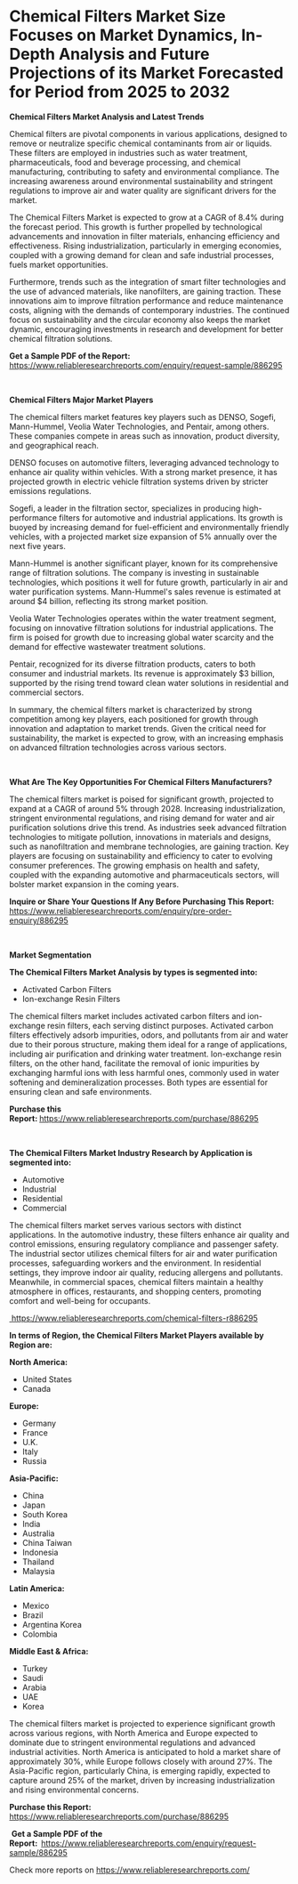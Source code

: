 <p><h1>Chemical Filters Market Size Focuses on Market Dynamics, In-Depth Analysis and Future Projections of its Market Forecasted for Period from 2025 to 2032</h1></p><p><strong>Chemical Filters Market Analysis and Latest Trends</strong></p>
<p><p>Chemical filters are pivotal components in various applications, designed to remove or neutralize specific chemical contaminants from air or liquids. These filters are employed in industries such as water treatment, pharmaceuticals, food and beverage processing, and chemical manufacturing, contributing to safety and environmental compliance. The increasing awareness around environmental sustainability and stringent regulations to improve air and water quality are significant drivers for the market.</p><p>The Chemical Filters Market is expected to grow at a CAGR of 8.4% during the forecast period. This growth is further propelled by technological advancements and innovation in filter materials, enhancing efficiency and effectiveness. Rising industrialization, particularly in emerging economies, coupled with a growing demand for clean and safe industrial processes, fuels market opportunities. </p><p>Furthermore, trends such as the integration of smart filter technologies and the use of advanced materials, like nanofilters, are gaining traction. These innovations aim to improve filtration performance and reduce maintenance costs, aligning with the demands of contemporary industries. The continued focus on sustainability and the circular economy also keeps the market dynamic, encouraging investments in research and development for better chemical filtration solutions.</p></p>
<p><strong>Get a Sample PDF of the Report:&nbsp;</strong> <a href="https://www.reliableresearchreports.com/enquiry/request-sample/886295?utm_campaign=2463&utm_medium=2&utm_source=Github&utm_content=ia&utm_term=21022025&utm_id=chemical-filters">https://www.reliableresearchreports.com/enquiry/request-sample/886295</a></p>
<p>&nbsp;</p>
<p><strong>Chemical Filters Major Market Players</strong></p>
<p><p>The chemical filters market features key players such as DENSO, Sogefi, Mann-Hummel, Veolia Water Technologies, and Pentair, among others. These companies compete in areas such as innovation, product diversity, and geographical reach.</p><p>DENSO focuses on automotive filters, leveraging advanced technology to enhance air quality within vehicles. With a strong market presence, it has projected growth in electric vehicle filtration systems driven by stricter emissions regulations.</p><p>Sogefi, a leader in the filtration sector, specializes in producing high-performance filters for automotive and industrial applications. Its growth is buoyed by increasing demand for fuel-efficient and environmentally friendly vehicles, with a projected market size expansion of 5% annually over the next five years.</p><p>Mann-Hummel is another significant player, known for its comprehensive range of filtration solutions. The company is investing in sustainable technologies, which positions it well for future growth, particularly in air and water purification systems. Mann-Hummel's sales revenue is estimated at around $4 billion, reflecting its strong market position.</p><p>Veolia Water Technologies operates within the water treatment segment, focusing on innovative filtration solutions for industrial applications. The firm is poised for growth due to increasing global water scarcity and the demand for effective wastewater treatment solutions.</p><p>Pentair, recognized for its diverse filtration products, caters to both consumer and industrial markets. Its revenue is approximately $3 billion, supported by the rising trend toward clean water solutions in residential and commercial sectors.</p><p>In summary, the chemical filters market is characterized by strong competition among key players, each positioned for growth through innovation and adaptation to market trends. Given the critical need for sustainability, the market is expected to grow, with an increasing emphasis on advanced filtration technologies across various sectors.</p></p>
<p>&nbsp;</p>
<p><strong>What Are The Key Opportunities For Chemical Filters Manufacturers?</strong></p>
<p><p>The chemical filters market is poised for significant growth, projected to expand at a CAGR of around 5% through 2028. Increasing industrialization, stringent environmental regulations, and rising demand for water and air purification solutions drive this trend. As industries seek advanced filtration technologies to mitigate pollution, innovations in materials and designs, such as nanofiltration and membrane technologies, are gaining traction. Key players are focusing on sustainability and efficiency to cater to evolving consumer preferences. The growing emphasis on health and safety, coupled with the expanding automotive and pharmaceuticals sectors, will bolster market expansion in the coming years.</p></p>
<p><strong>Inquire or Share Your Questions If Any Before Purchasing This Report:</strong> <a href="https://www.reliableresearchreports.com/enquiry/pre-order-enquiry/886295?utm_campaign=2463&utm_medium=2&utm_source=Github&utm_content=ia&utm_term=21022025&utm_id=chemical-filters">https://www.reliableresearchreports.com/enquiry/pre-order-enquiry/886295</a></p>
<p>&nbsp;</p>
<p><strong>Market Segmentation</strong></p>
<p><strong>The Chemical Filters Market Analysis by types is segmented into:</strong></p>
<p><ul><li>Activated Carbon Filters</li><li>Ion-exchange Resin Filters</li></ul></p>
<p><p>The chemical filters market includes activated carbon filters and ion-exchange resin filters, each serving distinct purposes. Activated carbon filters effectively adsorb impurities, odors, and pollutants from air and water due to their porous structure, making them ideal for a range of applications, including air purification and drinking water treatment. Ion-exchange resin filters, on the other hand, facilitate the removal of ionic impurities by exchanging harmful ions with less harmful ones, commonly used in water softening and demineralization processes. Both types are essential for ensuring clean and safe environments.</p></p>
<p><strong>Purchase this Report:&nbsp;</strong><a href="https://www.reliableresearchreports.com/purchase/886295?utm_campaign=2463&utm_medium=2&utm_source=Github&utm_content=ia&utm_term=21022025&utm_id=chemical-filters">https://www.reliableresearchreports.com/purchase/886295</a></p>
<p>&nbsp;</p>
<p><strong>The Chemical Filters Market Industry Research by Application is segmented into:</strong></p>
<p><ul><li>Automotive</li><li>Industrial</li><li>Residential</li><li>Commercial</li></ul></p>
<p><p>The chemical filters market serves various sectors with distinct applications. In the automotive industry, these filters enhance air quality and control emissions, ensuring regulatory compliance and passenger safety. The industrial sector utilizes chemical filters for air and water purification processes, safeguarding workers and the environment. In residential settings, they improve indoor air quality, reducing allergens and pollutants. Meanwhile, in commercial spaces, chemical filters maintain a healthy atmosphere in offices, restaurants, and shopping centers, promoting comfort and well-being for occupants.</p></p>
<p><a href="https://www.reliableresearchreports.com/chemical-filters-r886295?utm_campaign=2463&utm_medium=2&utm_source=Github&utm_content=ia&utm_term=21022025&utm_id=chemical-filters">&nbsp;https://www.reliableresearchreports.com/chemical-filters-r886295</a></p>
<p><strong>In terms of Region, the Chemical Filters Market Players available by Region are:</strong></p>
<p>
    <p> <strong> North America: </strong>
        <ul>
            <li>United States</li>
            <li>Canada</li>
        </ul>
        </p> 
    <p> <strong> Europe: </strong>
        <ul>
            <li>Germany</li>
            <li>France</li>
            <li>U.K.</li>
            <li>Italy</li>
            <li>Russia</li>
        </ul>
        </p> 
    <p> <strong> Asia-Pacific: </strong>
        <ul>
            <li>China</li>
            <li>Japan</li>
            <li>South Korea</li>
            <li>India</li>
            <li>Australia</li>
            <li>China Taiwan</li>
            <li>Indonesia</li>
            <li>Thailand</li>
            <li>Malaysia</li>
        </ul>
        </p> 
    <p> <strong> Latin America: </strong>
        <ul>
            <li>Mexico</li>
            <li>Brazil</li>
            <li>Argentina Korea</li>
            <li>Colombia</li>
        </ul>
        </p> 
    <p> <strong> Middle East & Africa: </strong>
        <ul>
            <li>Turkey</li>
            <li>Saudi</li>
            <li>Arabia</li>
            <li>UAE</li>
            <li>Korea</li>
        </ul>
    </p>
    </p>
<p><p>The chemical filters market is projected to experience significant growth across various regions, with North America and Europe expected to dominate due to stringent environmental regulations and advanced industrial activities. North America is anticipated to hold a market share of approximately 30%, while Europe follows closely with around 27%. The Asia-Pacific region, particularly China, is emerging rapidly, expected to capture around 25% of the market, driven by increasing industrialization and rising environmental concerns.</p></p>
<p><strong>Purchase this Report: </strong><a href="https://www.reliableresearchreports.com/purchase/886295?utm_campaign=2463&utm_medium=2&utm_source=Github&utm_content=ia&utm_term=21022025&utm_id=chemical-filters">https://www.reliableresearchreports.com/purchase/886295</a></p>
<p>&nbsp;<strong>Get a Sample PDF of the Report:&nbsp;&nbsp;</strong><a href="https://www.reliableresearchreports.com/enquiry/request-sample/886295?utm_campaign=2463&utm_medium=2&utm_source=Github&utm_content=ia&utm_term=21022025&utm_id=chemical-filters">https://www.reliableresearchreports.com/enquiry/request-sample/886295</a></p>
<p><strong></strong></p>
<p>Check more reports on <a href="https://www.reliableresearchreports.com/?utm_campaign=2463&utm_medium=2&utm_source=Github&utm_content=ia&utm_term=21022025&utm_id=chemical-filters">https://www.reliableresearchreports.com/</a></p>